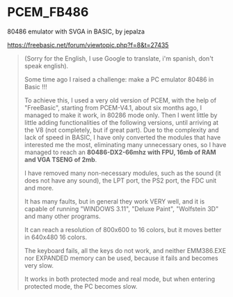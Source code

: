 # PCEM_FB486
80486 emulator with SVGA in BASIC, by jepalza

https://freebasic.net/forum/viewtopic.php?f=8&t=27435

> (Sorry for the English, I use Google to translate, i'm spanish, don't speak english).
>
> Some time ago I raised a challenge: make a PC emulator 80486 in Basic !!!
>
> To achieve this, I used a very old version of PCEM, with the help of "FreeBasic", starting from PCEM-V4.1, about six months ago, I managed to make it work, in 80286 mode only. Then I went little by little adding functionalities of the following versions, until arriving at the V8 (not completely, but if great part). Due to the complexity and lack of speed in BASIC, I have only converted the modules that have interested me the most, eliminating many unnecessary ones, so I have managed to reach an **80486-DX2-66mhz with FPU, 16mb of RAM and VGA TSENG of 2mb**.
>
> I have removed many non-necessary modules, such as the sound (it does not have any sound), the LPT port, the PS2 port, the FDC unit and more.
>
> It has many faults, but in general they work VERY well, and it is capable of running "WINDOWS 3.11", "Deluxe Paint", "Wolfstein 3D" and many other programs.
>
> It can reach a resolution of 800x600 to 16 colors, but it moves better in 640x480 16 colors.
>
> The keyboard fails, all the keys do not work, and neither EMM386.EXE nor EXPANDED memory can be used, because it fails and becomes very slow.
>
> It works in both protected mode and real mode, but when entering protected mode, the PC becomes slow.
